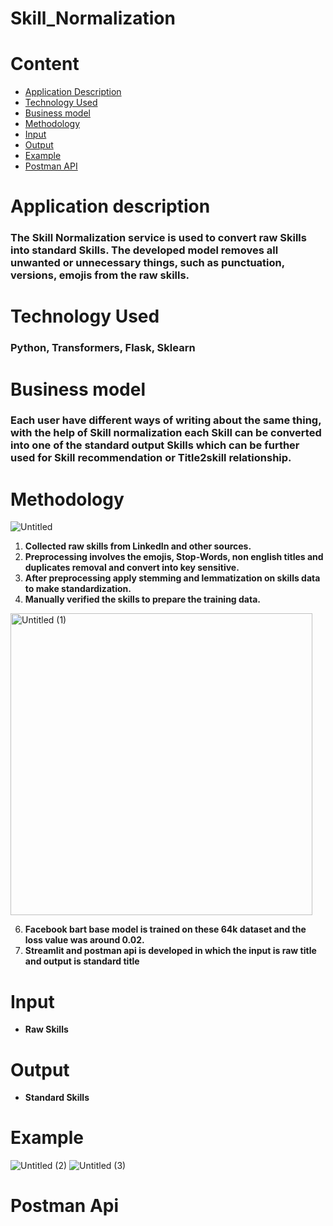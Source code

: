 # Skill_Normalization

# Content
- [Application Description](#Application-Description)
- [Technology Used](#Technology-Used)
- [Business model](#Business-model)
- [Methodology](#Methodology)
- [Input](#Input)
- [Output](#Output)
- [Example](#Example)
- [Postman API](#Postman-API)

# Application description

### The Skill Normalization service is used to convert raw Skills into standard Skills. The developed model removes all unwanted or unnecessary things, such as punctuation, versions, emojis from the raw skills.

# **Technology Used**

### Python, Transformers, Flask, Sklearn

# **Business model**

### Each user have different ways of writing about the same thing, with the help of Skill normalization each Skill can be converted into one of the standard output Skills which can be further used for Skill recommendation or Title2skill relationship.

# Methodology

![Untitled](https://user-images.githubusercontent.com/101692969/234448714-3f78c76f-b324-4533-a2f2-881d484abae8.png)

1. **Collected raw skills from LinkedIn and other sources.**
2. **Preprocessing involves the emojis, Stop-Words, non english titles and duplicates removal and convert into key sensitive.**
3. **After preprocessing apply stemming and lemmatization on skills data to make standardization.**
4. **Manually verified the skills to prepare the training data.**

<img width="483" alt="Untitled (1)" src="https://user-images.githubusercontent.com/101692969/234448757-773f71ba-0ed2-405b-b64d-eb1d39e64cf1.png">

6. **Facebook bart base model is trained on these 64k dataset and the loss value was around 0.02.**
7.  **Streamlit and postman api is developed in which the input is raw title and output is standard    title**

# Input

- **Raw Skills**

# Output

- **Standard  Skills**

# Example
![Untitled (2)](https://user-images.githubusercontent.com/101692969/234448800-c07ba497-b811-42d1-b83f-08981dc91778.png)
![Untitled (3)](https://user-images.githubusercontent.com/101692969/234448828-80fe268b-1317-43b3-b088-7baf903538d1.png)


# Postman Api

